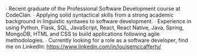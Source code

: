 ∙ Recent graduate of the Professional Software Development course at CodeClan.
∙ Applying solid syntactical skills from a strong academic background in linguistic syntaxes to software development.
∙ Experience in using Python, Flask, SQL, JavaScript, React, React Native, Java, Spring, MongoDB, HTML and CSS to build applications following agile      methodologies.
∙ Currently looking for a role as a software developer, find me on LinkedIn: https://www.linkedin.com/in/louisemccafferty/

